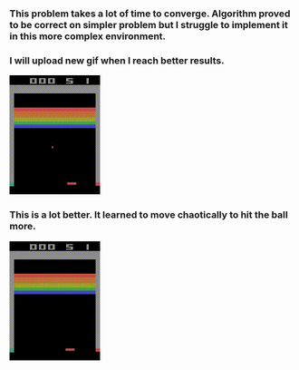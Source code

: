 ### This problem takes a lot of time to converge. Algorithm proved to be correct on simpler problem but I struggle to implement it in this more complex environment.

### I will upload new gif when I reach better results.
![gif1](after_training%20(84).gif)

### This is a lot better. It learned to move chaotically to hit the ball more.
![gif2](after_training%20-%202024-06-08T014919.530.gif)
